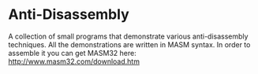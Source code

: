 # Anti-Disassembly
A collection of small programs that demonstrate various anti-disassembly techniques.
All the demonstrations are written in MASM syntax.
In order to assemble it you can get MASM32 here: http://www.masm32.com/download.htm
